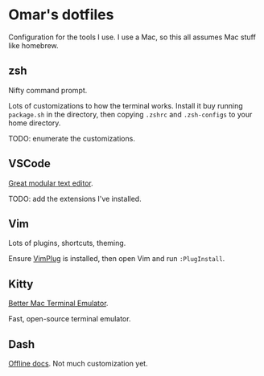 # Omar's dotfiles
Configuration for the tools I use. I use a Mac, so this all assumes Mac stuff like homebrew.

## zsh
Nifty command prompt.

Lots of customizations to how the terminal works. Install it buy running `package.sh` in the directory,
then copying `.zshrc` and `.zsh-configs` to your home directory.

TODO: enumerate the customizations.

## VSCode
[Great modular text editor](https://code.visualstudio.com/).

TODO: add the extensions I've installed.

## Vim
Lots of plugins, shortcuts, theming.

Ensure [VimPlug](https://github.com/junegunn/vim-plug) is installed, then open Vim and run `:PlugInstall`.

## Kitty
[Better Mac Terminal Emulator](https://sw.kovidgoyal.net/kitty/).

Fast, open-source terminal emulator.

## Dash
[Offline docs](https://kapeli.com/dash). Not much customization yet.
